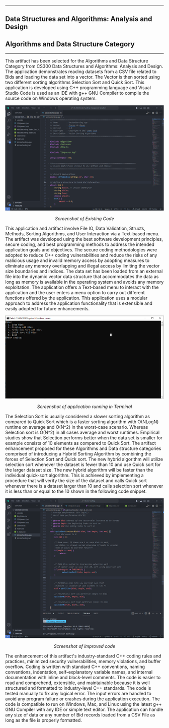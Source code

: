 
---

## Data Structures and Algorithms: Analysis and Design
## Algorithms and Data Structure Category


---

This artifact has been selected for the Algorithms and Data Structure Category from CS300 Data Structures and Algorithms: Analysis and Design. The application demonstrates reading datasets from a CSV file related to Bids and loading the data set into a vector. The Vector is then sorted using two different sorting algorithms Selection Sort and Quick Sort. This application is developed using C++ programming language and Visual Studio Code is used as an IDE with g++ GNU Compiler to compile the source code on Windows operating system. 

<div style="text-align: center;">
    <picture>
    <source media="(prefers-color-scheme: dark)" srcset="assets/code.png">
    <source media="(prefers-color-scheme: light)" srcset="assets/code.png">
    <img alt="Unit Test" src="assets/code.png">
    </picture>
    <p><em>Screenshot of Existing Code</em></p>
</div>

This application and artifact involve File IO, Data Validation, Structs, Methods, Sorting Algorithms, and User Interaction via a Text-based menu. The artifact was developed using the best software development principles, secure coding, and best programming methods to address the intended application goals and objectives. The secure coding methodologies were adopted to reduce C++ coding vulnerabilities and reduce the risks of any malicious usage and invalid memory access by adopting measures to eliminate any memory overlapping and illegal access by limiting the vector size boundaries and indices. The data set has been loaded from an external file into the dynamic vector data structure that accommodates the data as long as memory is available in the operating system and avoids any memory exploitation. The application offers a Text-based menu to interact with the application and the user enters a menu option to carry out different functions offered by the application. This application uses a modular approach to address the application functionality that is extensible and easily adopted for future enhancements. 

<div style="text-align: center;">
    <picture>
    <source media="(prefers-color-scheme: dark)" srcset="assets/terminal.png">
    <source media="(prefers-color-scheme: light)" srcset="assets/terminal.png">
    <img alt="Unit Test" src="assets/terminal.png">
    </picture>
    <p><em>Screenshot of application running in Terminal</em></p>
</div>

The Selection Sort is usually considered a slower sorting algorithm as compared to Quick Sort which is a faster sorting algorithm with O(NLogN) runtime on average and O(N^2) in the worst-case scenario. Whereas Selection sort is O(N^2) in all cases average and worst runtimes. Empirical studies show that Selection performs better when the data set is smaller for example consists of 10 elements as compared to Quick Sort. The artifact enhancement proposed for these Algorithms and Data structure categories comprised of introducing a Hybrid Sorting Algorithm by combining the forces of Selection Sort and Quick sort. The new hybrid algorithm will utilize selection sort whenever the dataset is fewer than 10 and use Quick sort for the larger dataset size. The new hybrid algorithm will be faster than the individual quick-sort algorithm. This is achieved by implementing a procedure that will verify the size of the dataset and calls Quick sort whenever there is a dataset larger than 10 and calls selection sort whenever it is less than or equal to the 10 shown in the following code snippet. 

<div style="text-align: center;">
    <picture>
    <source media="(prefers-color-scheme: dark)" srcset="assets/imporoved.png">
    <source media="(prefers-color-scheme: light)" srcset="assets/imporoved.png">
    <img alt="Unit Test" src="assets/imporoved.png">
    </picture>
    <p><em>Screenshot of improved code</em></p>
</div>

The enhancement of this artifact's industry-standard C++ coding rules and practices, minimized security vulnerabilities, memory violations, and buffer overflow. Coding is written with standard C++ conventions, naming conventions, indentation, self-explanatory variable names, and internal documentation with inline and block-level comments. The code is easier to read and comprehend, extensible, and maintainable because it is well structured and formatted to industry-level C++ standards. The code is tested manually to fix any logical error. The input errors are handled to avoid any program failure or crashes during the application execution. The code is compatible to run on Windows, Mac, and Linux using the latest g++ GNU Compiler with any IDE or simple text editor. The application can handle any size of data or any number of Bid records loaded from a CSV File as long as the file is properly formatted. 
